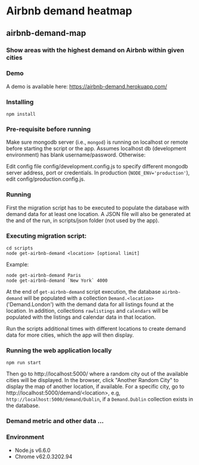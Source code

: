 # Airbnb demand heatmap 
## airbnb-demand-map
### Show areas with the highest demand on Airbnb within given cities


### Demo 
A demo is available here: https://airbnb-demand.herokuapp.com/


### Installing
```
npm install
```


### Pre-requisite before running
Make sure mongodb server (i.e., `mongod`) is running on localhost or remote before starting the script or the app.
Assumes localhost db (development environment) has blank username/password. Otherwise:

Edit config file config/development.config.js to specify different mongodb server address, port or credentials. 
In production (`NODE_ENV='production'`), edit config/production.config.js. 


### Running 

First the migration script has to be executed to populate the database with demand data for at least one location. A JSON file will also be generated at the and of the run, in scripts/json folder (not used by the app).

### Executing migration script:
```
cd scripts
node get-airbnb-demand <location> [optional limit]
```

Example:
```
node get-airbnb-demand Paris
node get-airbnb-demand `New York` 4000
```

At the end of `get-airbnb-demand` script execution, the database `airbnb-demand` will be populated with a collection `Demand.<location>` ('Demand.London') with the demand data for all listings found at the location.
In addition, collections `rawlistings` and `calendars` will be populated with the listings and calendar data in that location. 

Run the scripts additional times with different locations to create demand data for more cities, which the app will then display.

### Running the web application locally
``npm run start
``

Then go to http://localhost:5000/ where a random city out of the available cities will be displayed. 
In the browser, click "Another Random City" to display the map of another location, if available. 
For a specific city, go to http://localhost:5000/demand/\<location\>, e.g, `http://localhost:5000/demand/Dublin`, 
if a `Demand.Dublin` collection exists in the database.



### Demand metric and other data ...

### Environment

* Node.js v6.6.0
* Chrome v62.0.3202.94 


